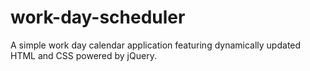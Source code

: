 # work-day-scheduler
A simple work day calendar application featuring dynamically updated HTML and CSS powered by jQuery.
